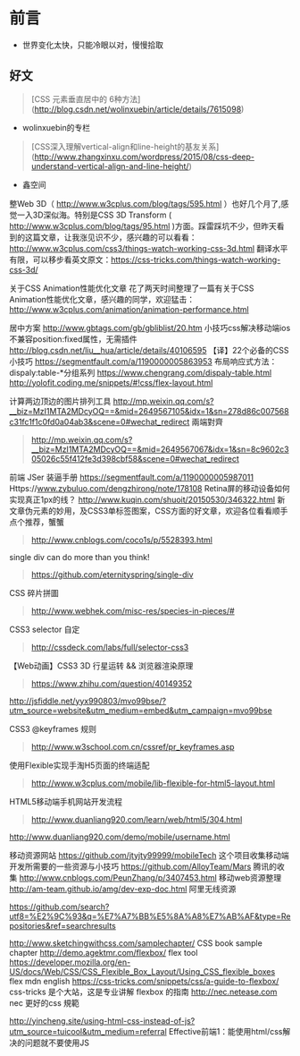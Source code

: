 # 前言 #

- 世界变化太快，只能冷眼以对，慢慢拾取

## 好文

> [CSS 元素垂直居中的 6种方法] (http://blog.csdn.net/wolinxuebin/article/details/7615098)

- wolinxuebin的专栏

> [CSS深入理解vertical-align和line-height的基友关系] (http://www.zhangxinxu.com/wordpress/2015/08/css-deep-understand-vertical-align-and-line-height/)

- 鑫空间



整Web 3D（ http://www.w3cplus.com/blog/tags/595.html ）也好几个月了,感觉一入3D深似海。特别是CSS 3D Transform ( http://www.w3cplus.com/blog/tags/95.html )方面。踩雷踩坑不少，但昨天看到的这篇文章，让我涨见识不少，感兴趣的可以看看：http://www.w3cplus.com/css3/things-watch-working-css-3d.html 翻译水平有限，可以移步看英文原文：https://css-tricks.com/things-watch-working-css-3d/

关于CSS Animation性能优化文章
花了两天时间整理了一篇有关于CSS Animation性能优化文章，感兴趣的同学，欢迎猛击：http://www.w3cplus.com/animation/animation-performance.html

居中方案
http://www.gbtags.com/gb/gbliblist/20.htm
小技巧css解决移动端ios不兼容position:fixed属性，无需插件
http://blog.csdn.net/liu__hua/article/details/40106595
【译】22个必备的CSS小技巧
https://segmentfault.com/a/1190000005863953
布局响应式方法：dispaly:table-*分组系列
https://www.chengrang.com/dispaly-table.html
http://yolofit.coding.me/snippets/#!css/flex-layout.html

计算两边顶边的图片排列工具
http://mp.weixin.qq.com/s?__biz=MzI1MTA2MDcyOQ==&mid=2649567105&idx=1&sn=278d86c007568c31fc1f1c0fd0a04ab3&scene=0#wechat_redirect
兩端對齊
> http://mp.weixin.qq.com/s?__biz=MzI1MTA2MDcyOQ==&mid=2649567067&idx=1&sn=8c9602c305026c55f412fe3d398cbf58&scene=0#wechat_redirect

前端 JSer 装逼手册
https://segmentfault.com/a/1190000005987011 
Https://www.zybuluo.com/dengzhirong/note/178108
Retina屏的移动设备如何实现真正1px的线？
http://www.kuqin.com/shuoit/20150530/346322.html
新文章伪元素的妙用，及CSS3单标签图案，CSS方面的好文章，欢迎各位看看顺手点个推荐，蟹蟹
> http://www.cnblogs.com/coco1s/p/5528393.html

single div can do more than you think!
>https://github.com/eternityspring/single-div

CSS 碎片拼圖
> http://www.webhek.com/misc-res/species-in-pieces/#

CSS3 selector 自定
> http://cssdeck.com/labs/full/selector-css3

【Web动画】CSS3 3D 行星运转 && 浏览器渲染原理
> https://www.zhihu.com/question/40149352

http://jsfiddle.net/yyx990803/mvo99bse/?utm_source=website&utm_medium=embed&utm_campaign=mvo99bse

CSS3 @keyframes 规则
> http://www.w3school.com.cn/cssref/pr_keyframes.asp

使用Flexible实现手淘H5页面的终端适配
> http://www.w3cplus.com/mobile/lib-flexible-for-html5-layout.html

HTML5移动端手机网站开发流程
> http://www.duanliang920.com/learn/web/html5/304.html

http://www.duanliang920.com/demo/mobile/username.html

移动资源网站
https://github.com/jtyjty99999/mobileTech
这个项目收集移动端开发所需要的一些资源与小技巧
https://github.com/AlloyTeam/Mars
腾讯的收集
http://www.cnblogs.com/PeunZhang/p/3407453.html
移动web资源整理
http://am-team.github.io/amg/dev-exp-doc.html
阿里无线资源

https://github.com/search?utf8=%E2%9C%93&q=%E7%A7%BB%E5%8A%A8%E7%AB%AF&type=Repositories&ref=searchresults


http://www.sketchingwithcss.com/samplechapter/ 
CSS book sample chapter 
http://demo.agektmr.com/flexbox/ 
flex tool 
https://developer.mozilla.org/en-US/docs/Web/CSS/CSS_Flexible_Box_Layout/Using_CSS_flexible_boxes 
flex mdn english 
https://css-tricks.com/snippets/css/a-guide-to-flexbox/ 
css-tricks 是个大站，这是专业讲解 flexbox 的指南 
http://nec.netease.com 
nec 更好的css 規範

http://yincheng.site/using-html-css-instead-of-js?utm_source=tuicool&utm_medium=referral 
Effective前端1：能使用html/css解决的问题就不要使用JS